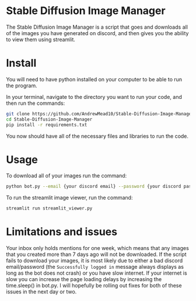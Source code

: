 # Stable Diffusion Image Manager

The Stable Diffusion Image Manager is a script that goes and downloads all of the images you have generated on discord, and then gives you the ability to view them using streamlit. 

# Install

You will need to have python installed on your computer to be able to run the program.

In your terminal, navigate to the directory you want to run your code, and then run the commands:

```bash
git clone https://github.com/AndrewMead10/Stable-Diffusion-Image-Manager
cd Stable-Diffusion-Image-Manager
pip install -r requirements.txt
```

You now should have all of the necessary files and libraries to run the code.

# Usage

To download all of your images run the command:
```bash
python bot.py --email {your discord email} --password {your discord password}
```

To run the streamlit image viewer, run the command:
```bash
streamlit run streamlit_viewer.py
```

# Limitations and issues

Your inbox only holds mentions for one week, which means that any images that you created more than 7 days ago will not be downloaded. If the script fails to download your images, it is most likely due to either a bad discord email/password (the ```Successfully logged in``` message always displays as long as the bot does not crash) or you have slow internet. If your internet is slow you can increase the page loading delays by increasing the time.sleep() in bot.py. I will hopefully be rolling out fixes for both of these issues in the next day or two.



